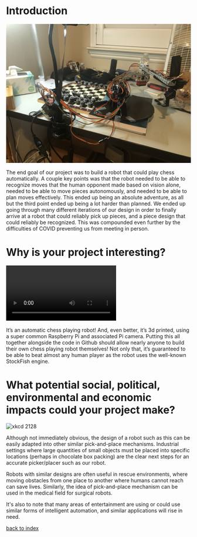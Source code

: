 # Introduction

![chess robot](img/chessrobot_full.jpeg)

The end goal of our project was to build a robot that could play chess automatically. 
A couple key points was that the robot needed to be able to recognize moves that the human opponent made based on vision alone, needed to be able to move pieces autonomously, and needed to be able to plan moves effectively. 
This ended up being an absolute adventure, as all but the third point ended up being a lot harder than planned. 
We ended up going through many different iterations of our design in order to finally arrive at a robot that could reliably pick up pieces, and a piece design that could reliably be recognized. 
This was compounded even further by the difficulties of COVID preventing us from meeting in person. 

# Why is your project interesting? 

<video controls loop autoplay>
    <source src="img/pick_and_place.mp4" type="video/mp4">
</video>

It’s an automatic chess playing robot!
And, even better, it’s 3d printed, using a super common Raspberry Pi and associated Pi camera.
Putting this all together alongside the code in Github should allow nearly anyone to build their own chess playing robot themselves!
Not only that, it’s guaranteed to be able to beat almost any human player as the robot uses the well-known StockFish engine.

# What potential social, political, environmental and economic impacts could your project make?

![xkcd 2128](https://imgs.xkcd.com/comics/new_robot.png)

Although not immediately obvious, the design of a robot such as this can be easily adapted into other similar pick-and-place mechanisms. Industrial settings where large quantities of small objects must be placed into specific locations (perhaps in chocolate box packing) are the clear next steps for an accurate picker/placer such as our robot. 

Robots with similar designs are often useful in rescue environments, where moving obstacles from one place to another where humans cannot reach can save lives. Similarly, the idea of pick-and-place mechanism can be used in the medical field for surgical robots. 

It's also to note that many areas of entertainment are using or could use similar forms of intelligent automation, and similar applications will rise in need.


[back to index](./index)